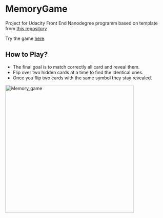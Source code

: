 # MemoryGame
Project for Udacity Front End Nanodegree programm based on template from [this repository](https://github.com/udacity/fend-project-memory-game)


Try the game [here](https://mashaka.github.io/MemoryGame).

## How to Play? 

* The final goal is to match correctly all card and reveal them.
* Flip over two hidden cards at a time to find the identical ones.
* Once you flip two cards with the same symbol they stay revealed.

<img src="https://media.giphy.com/media/Lqfkr22DcJnDbEu76k/giphy.gif" width="400px" alt="Memory_game" border="0">

